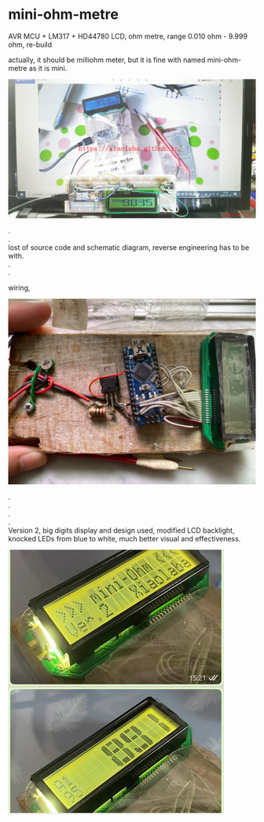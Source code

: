 # mini-ohm-metre
AVR MCU + LM317 + HD44780 LCD, ohm metre, range 0.010 ohm - 9.999 ohm, re-build  
  
actually, it should be milliohm meter, but it is fine with named mini-ohm-metre as it is mini.  

![milliohm_meter_20200720_232438_xiaolaba0.jpg](milliohm_meter_20200720_232438_xiaolaba0.jpg)  

.  
.  
lost of source code and schematic diagram, reverse engineering has to be with.  
.  
.  

wiring,

![milliohm_meter_wiring_2020-07-21_xiaolaba.jpg](milliohm_meter_wiring_2020-07-21_xiaolaba.jpg)

.  
.  
.  
.  
Version 2, big digits display and design used, modified LCD backlight, knocked LEDs from blue to white, much better visual and effectiveness.  


![miniOhm_ver2.JPG](miniOhm_ver2.JPG)
